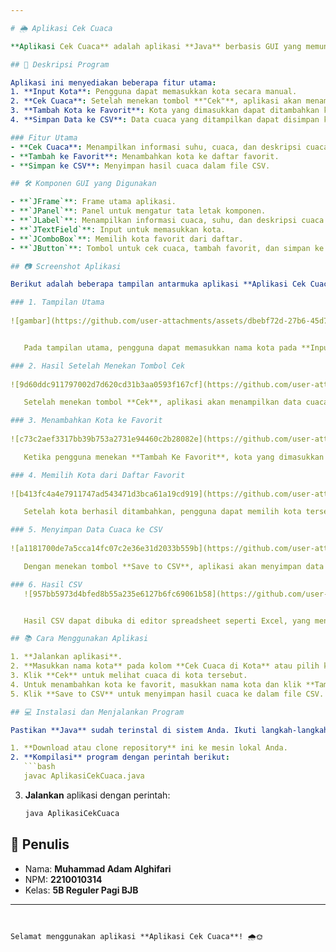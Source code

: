 ```yaml
---

# 🌦️ Aplikasi Cek Cuaca

**Aplikasi Cek Cuaca** adalah aplikasi **Java** berbasis GUI yang memungkinkan pengguna untuk memeriksa cuaca pada kota tertentu. Aplikasi ini memungkinkan Anda untuk memilih kota favorit, menambahkan kota baru ke favorit, serta menyimpan hasil data cuaca dalam bentuk file CSV untuk referensi di masa mendatang.

## 📜 Deskripsi Program

Aplikasi ini menyediakan beberapa fitur utama:
1. **Input Kota**: Pengguna dapat memasukkan kota secara manual.
2. **Cek Cuaca**: Setelah menekan tombol **"Cek"**, aplikasi akan menampilkan data cuaca pada kota yang dipilih atau yang dimasukkan.
3. **Tambah Kota ke Favorit**: Kota yang dimasukkan dapat ditambahkan ke daftar kota favorit untuk kemudahan akses.
4. **Simpan Data ke CSV**: Data cuaca yang ditampilkan dapat disimpan ke dalam file CSV untuk referensi.

### Fitur Utama
- **Cek Cuaca**: Menampilkan informasi suhu, cuaca, dan deskripsi cuaca.
- **Tambah ke Favorit**: Menambahkan kota ke daftar favorit.
- **Simpan ke CSV**: Menyimpan hasil cuaca dalam file CSV.

## 🛠️ Komponen GUI yang Digunakan

- **`JFrame`**: Frame utama aplikasi.
- **`JPanel`**: Panel untuk mengatur tata letak komponen.
- **`JLabel`**: Menampilkan informasi cuaca, suhu, dan deskripsi cuaca.
- **`JTextField`**: Input untuk memasukkan kota.
- **`JComboBox`**: Memilih kota favorit dari daftar.
- **`JButton`**: Tombol untuk cek cuaca, tambah favorit, dan simpan ke CSV.

## 📷 Screenshot Aplikasi

Berikut adalah beberapa tampilan antarmuka aplikasi **Aplikasi Cek Cuaca**:

### 1. Tampilan Utama
   
![gambar](https://github.com/user-attachments/assets/dbebf72d-27b6-45d7-9c54-74783cfea030)


   Pada tampilan utama, pengguna dapat memasukkan nama kota pada **Input Kota** atau memilih dari **Kota Favorit**.

### 2. Hasil Setelah Menekan Tombol Cek
   
![9d60ddc911797002d7d620cd31b3aa0593f167cf](https://github.com/user-attachments/assets/1afe8243-b9bd-435f-9621-4f5883017d62)

   Setelah menekan tombol **Cek**, aplikasi akan menampilkan data cuaca lengkap di area bawah dan pada tabel yang berisi informasi suhu dan deskripsi cuaca.

### 3. Menambahkan Kota ke Favorit
  
![c73c2aef3317bb39b753a2731e94460c2b28082e](https://github.com/user-attachments/assets/41cb66c3-6d46-481d-a5a0-e91e56417c97)

   Ketika pengguna menekan **Tambah Ke Favorit**, kota yang dimasukkan akan ditambahkan ke daftar **Kota Favorit**, dan akan muncul notifikasi bahwa kota telah berhasil ditambahkan.

### 4. Memilih Kota dari Daftar Favorit
  
![b413fc4a4e7911747ad543471d3bca61a19cd919](https://github.com/user-attachments/assets/c1fc780b-6db3-45b7-a935-e73627c5335c)

   Setelah kota berhasil ditambahkan, pengguna dapat memilih kota tersebut dari **ComboBox** favorit untuk melihat cuacanya di masa mendatang.

### 5. Menyimpan Data Cuaca ke CSV
  
![a1181700de7a5cca14fc07c2e36e31d2033b559b](https://github.com/user-attachments/assets/6a8b9457-9a61-44d9-8817-7a0cb7a823a9)

   Dengan menekan tombol **Save to CSV**, aplikasi akan menyimpan data cuaca dalam file CSV dan memberikan notifikasi tentang lokasi penyimpanan.

### 6. Hasil CSV
   ![957bb5973d4bfed8b55a235e6127b6fc69061b58](https://github.com/user-attachments/assets/3a4196d6-bc90-4e63-a2b9-6cee3cc526f7)


   Hasil CSV dapat dibuka di editor spreadsheet seperti Excel, yang menampilkan daftar kota beserta data cuaca dan deskripsinya.

## 📚 Cara Menggunakan Aplikasi

1. **Jalankan aplikasi**.
2. **Masukkan nama kota** pada kolom **Cek Cuaca di Kota** atau pilih kota dari **Kota Favorit**.
3. Klik **Cek** untuk melihat cuaca di kota tersebut.
4. Untuk menambahkan kota ke favorit, masukkan nama kota dan klik **Tambah Ke Favorit**.
5. Klik **Save to CSV** untuk menyimpan hasil cuaca ke dalam file CSV.

## 💻 Instalasi dan Menjalankan Program

Pastikan **Java** sudah terinstal di sistem Anda. Ikuti langkah-langkah berikut:

1. **Download atau clone repository** ini ke mesin lokal Anda.
2. **Kompilasi** program dengan perintah berikut:
   ```bash
   javac AplikasiCekCuaca.java
   ```
3. **Jalankan** aplikasi dengan perintah:
   ```bash
   java AplikasiCekCuaca
   ```

## 👤 Penulis
- Nama: **Muhammad Adam Alghifari**
- NPM: **2210010314**
- Kelas: **5B Reguler Pagi BJB**

---
```


Selamat menggunakan aplikasi **Aplikasi Cek Cuaca**! 🌧️🌞
